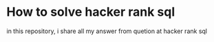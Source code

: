 # How to solve hacker rank sql

in this repository, i share all my answer from quetion at hacker rank sql